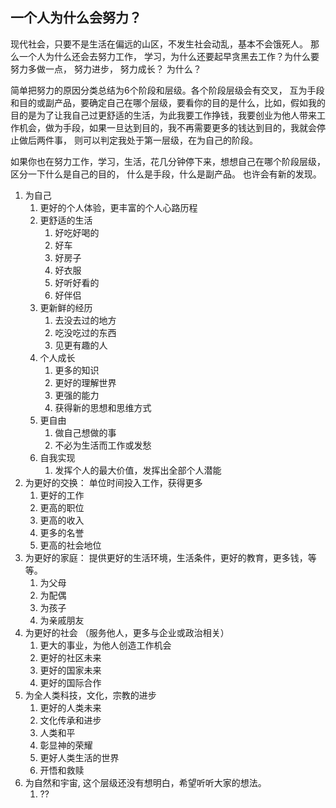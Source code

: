 ## 一个人为什么会努力？

现代社会，只要不是生活在偏远的山区，不发生社会动乱，基本不会饿死人。 那么一个人为什么还会去努力工作， 学习，为什么还要起早贪黑去工作？为什么要努力多做一点， 努力进步， 努力成长？ 为什么？ 

简单把努力的原因分类总结为6个阶段和层级。各个阶段层级会有交叉， 互为手段和目的或副产品，要确定自己在哪个层级，要看你的目的是什么，比如，假如我的目的是为了让我自己过更舒适的生活，为此我要工作挣钱，我要创业为他人带来工作机会，做为手段，如果一旦达到目的，我不再需要更多的钱达到目的，我就会停止做后两件事， 则可以判定我处于第一层级，在为自己的阶段。 

如果你也在努力工作，学习，生活，花几分钟停下来，想想自己在哪个阶段层级， 区分一下什么是自己的目的， 什么是手段，什么是副产品。 也许会有新的发现。 

1. 为自己
   1. 更好的个人体验，更丰富的个人心路历程
   2. 更舒适的生活
      1. 好吃好喝的
      2. 好车
      3. 好房子
      4. 好衣服
      5. 好听好看的
      6. 好伴侣
   3. 更新鲜的经历
      1. 去没去过的地方
      2. 吃没吃过的东西
      3. 见更有趣的人
   4. 个人成长
      1. 更多的知识
      2. 更好的理解世界
      3. 更强的能力
      4. 获得新的思想和思维方式
   5. 更自由
      1. 做自己想做的事
      2. 不必为生活而工作或发愁
   6. 自我实现
      1. 发挥个人的最大价值，发挥出全部个人潜能
2. 为更好的交换： 单位时间投入工作，获得更多
   1. 更好的工作
   2. 更高的职位
   3. 更高的收入
   4. 更多的名誉
   5. 更高的社会地位
3. 为更好的家庭： 提供更好的生活环境，生活条件，更好的教育，更多钱，等等。
   1. 为父母
   2. 为配偶
   3. 为孩子
   4. 为亲戚朋友
4. 为更好的社会 （服务他人，更多与企业或政治相关）
   1. 更大的事业，为他人创造工作机会
   2. 更好的社区未来
   3. 更好的国家未来
   4. 更好的国际合作
5. 为全人类科技，文化，宗教的进步
   1. 更好的人类未来
   2. 文化传承和进步
   3. 人类和平
   4. 彰显神的荣耀
   5. 更好人类生活的世界
   6. 开悟和救赎
6. 为自然和宇宙, 这个层级还没有想明白，希望听听大家的想法。
   1. ??